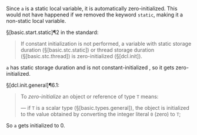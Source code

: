 Since `a` is a static local variable, it is automatically zero-initialized. This would not have happened if we removed the keyword `static`, making it a non-static local variable.

§[basic.start.static]¶2 in the standard:

> If constant initialization is not performed, a variable with static storage duration (§[basic.stc.static]) or thread storage duration (§[basic.stc.thread]) is zero-initialized (§[dcl.init]).

`a` has static storage duration and is not constant-initialized , so it gets zero-initialized.

§[dcl.init.general]¶6.1:

> To *zero-initialize* an object or reference of type `T` means:
>
> — if `T` is a scalar type (§[basic.types.general]), the object is initialized to the value obtained by converting the integer literal `0` (zero) to `T`;

So `a` gets initialized to 0.